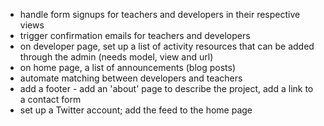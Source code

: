 - handle form signups for teachers and developers in their respective views
- trigger confirmation emails for teachers and developers
- on developer page, set up a list of activity resources that can be added through the admin (needs model, view and url)
- on home page, a list of announcements (blog posts)
- automate matching between developers and teachers
- add a footer - add an 'about' page to describe the project, add a link to a contact form
- set up a Twitter account; add the feed to the home page
